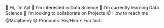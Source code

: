 👋 Hi, I’m Ajit
👀 I’m interested in Data Science
🌱 I’m currently learning Data Science
💞 I’m looking to collaborate on Projects
📫 How to reach me @Mrajitbeny
😄 Pronouns: His/Him
⚡ Fun fact:
<!---
mrajitbeny/mrajitbeny is a ✨ special ✨ repository because its `README.md` (this file) appears on your GitHub profile.
You can click the Preview link to take a look at your changes.
--->

